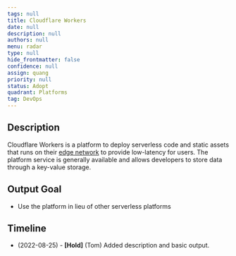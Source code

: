 ```yaml
---
tags: null
title: Cloudflare Workers
date: null
description: null
authors: null
menu: radar
type: null
hide_frontmatter: false
confidence: null
assign: quang
priority: null
status: Adopt
quadrant: Platforms
tag: DevOps
---
```


## Description
Cloudflare Workers is a platform to deploy serverless code and static assets that runs on their [edge network](https://www.cloudflare.com/network/) to provide low-latency for users. The platform service is generally available and allows developers to store data through a key-value storage.

## Output Goal
* Use the platform in lieu of other serverless platforms

## Timeline
* (2022-08-25) - **[Hold]** (Tom) Added description and basic output.